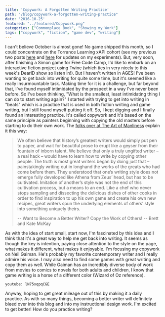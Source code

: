 ```yaml
---
title: 'Copywork: A Forgotten Writing Practice'
path: "/blog/copywork-a-forgotten-writing-practice"
date: '2016-10-25'
featured: "../featured/Copywork.png"
categories: ["Commonplace Book", "Showing my Work"]
tags: ["copywork", "fiction", "game dev", "writing"]
---
```


I can't believe October is almost gone! No game shipped this month, so I could concentrate on the Torrance Learning xAPI cohort (see my previous two posts [here](/blog/xapi-cohort-update/) and [here](/blog/xapi-statements-everywhere/) for updates on my experiments). But, very soon, after finishing a Simon game for Free Code Camp, I'd like to embark on an interactive fiction project using Twine (which ties in very nicely to this week's DearID show so listen in!). But I haven't written in AGES! I've been wanting to get back into writing for quite some time, but it's seemed like a really insurmountable task. Making time for it is a challenge, but far beyond that, I've found myself intimidated by the prospect in a way I've never been before. So I've been thinking, "What is the smallest, least intimidating thing I can do to start writing again?" I started with trying to get into writing in "beats" which is a practice that is used in both fiction writing and game writing, but I still found myself putting it off. So, I kept digging and I finally found an interesting practice. It's called copywork and it's based on the same principle as painters beginning with copying the old masters before starting to do their own work. The [folks over at The Art of Manliness](http://www.artofmanliness.com/2014/03/26/want-to-become-a-better-writer-copy-the-work-of-others/) explain it this way:

 > We often believe that history’s greatest writers would simply put pen to paper, and wait for beautiful prose to erupt like a geyser from their fountain of inborn talent. We believe that only a truly ungifted writer – a real hack – would have to learn how to write by copying other people. The truth is most great writers began by doing just that – painstakingly writing out in longhand the works of the greats who had come before them. They understood that one’s writing style does not emerge fully developed like Athena from Zeus’ head, but has to be cultivated. Imitation of another’s style was not the end of this cultivation process, but a means to an end. Like a chef who never stops sampling and dissecting the delicious dishes of other cooks in order to find inspiration to up his own game and create his own new recipes, great writers spun the underlying elements of others’ style into something uniquely theirs.
 >
 > -- Want to Become a Better Writer? Copy the Work of Others! -- Brett and Kate McKay

As with the idea of start small, start now, I'm fascinated by this idea and I think that it's a great way to help me get back into writing. It seems as though the key is intention, paying close attention to the style on the page, what makes it different, what makes it enjoyable. I'm focusing my copywork on Neil Gaiman. He's probably my favorite contemporary writer and I really admire his voice. I may also need to find some games with great writing and copy them as well. While Gaiman has an incredibly diverse body of work from movies to comics to novels for both adults and children, I know that game writing is a horse of a different color (Wizard of Oz reference).

`youtube: lN75xqpqCGE`

Anyway, hoping to get great mileage out of this by making it a daily practice. As with so many things, becoming a better writer will definitely bleed over into this blog and into my instructional design work. I'm excited to get better! How do you practice writing?
